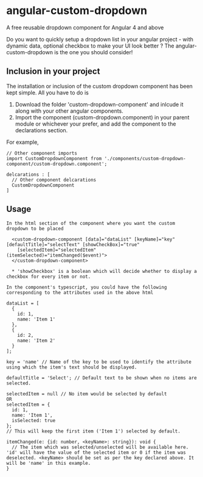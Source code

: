 # angular-custom-dropdown
A free reusable dropdown component for Angular 4 and above

Do you want to quickly setup a dropdown list in your angular project - with dynamic data, optional checkbox to make your UI look better ? The angular-custom-dropdown is the one you should consider! 

## Inclusion in your project

The installation or inclusion of the custom dropdown component has been kept simple. All you have to do is
1. Download the folder 'custom-dropdown-component' and inlcude it along with your other angular components.
2. Import the component (custom-dropdown.component) in your parent module or whichever your prefer, and add the component to the declarations section.

For example,
```
// Other component imports
import CustomDropdownComponent from './components/custom-dropdown-component/custom-dropdown.component';

delcarations : [
  // Other component delcarations
  CustomDropdownComponent
]
```

## Usage

```
In the html section of the component where you want the custom dropdown to be placed

  <custom-dropdown-component [data]="dataList" [keyName]="key" [defaultTitle]="selectText" [showCheckBox]="true"
    [selectedItem]="selectedItem" (itemSelected)="itemChanged($event)">
  </custom-dropdown-component>
  
  * 'showCheckbox' is a boolean which will decide whether to display a checkbox for every item or not.
  
In the component's typescript, you could have the following corresponding to the attributes used in the above html

dataList = [
  {
    id: 1,
    name: 'Item 1'
  },
  {
    id: 2,
    name: 'Item 2'
  }
];

key = 'name' // Name of the key to be used to identify the attribute using which the item's text should be displayed.

defaultTitle = 'Select'; // Default text to be shown when no items are selected.

selectedItem = null // No item would be selected by default
OR
selectedItem = {
  id: 1,
  name: 'Item 1',
  isSelected: true
};
// This will keep the first item ('Item 1') selected by default.

itemChanged(e: {id: number, <keyName>: string}): void {
  // The item which was selected/unselected will be available here. 'id' will have the value of the selected item or 0 if the item was deselected. <keyName> should be set as per the key declared above. It will be 'name' in this example.
}

```
